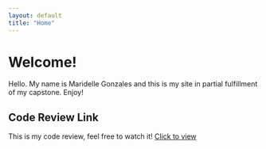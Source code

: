 ```yaml
---
layout: default
title: "Home"
---
```


# Welcome!
Hello. My name is Maridelle Gonzales and this is my site in partial fulfillment of my capstone. Enjoy!

## Code Review Link
This is my code review, feel free to watch it! 
[Click to view](https://snhu-my.sharepoint.com/:v:/g/personal/maridelleanne_gonzales_snhu_edu/EZulKcrOLhtJiHL_FuDK8ykBU52HVuJ97trxTrc3GcFUJQ?nav=eyJyZWZlcnJhbEluZm8iOnsicmVmZXJyYWxBcHAiOiJPbmVEcml2ZUZvckJ1c2luZXNzIiwicmVmZXJyYWxBcHBQbGF0Zm9ybSI6IldlYiIsInJlZmVycmFsTW9kZSI6InZpZXciLCJyZWZlcnJhbFZpZXciOiJNeUZpbGVzTGlua0NvcHkifX0&e=IfxKmi)
